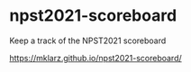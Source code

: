 # npst2021-scoreboard
Keep a track of the NPST2021 scoreboard

https://mklarz.github.io/npst2021-scoreboard/
